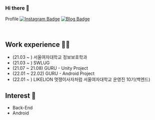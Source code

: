 ### Hi there 👋

<!--
**yunddorri/yunddorri** is a ✨ _special_ ✨ repository because its `README.md` (this file) appears on your GitHub profile.

Here are some ideas to get you started:

- 🔭 I’m currently working on ...
- 🌱 I’m currently learning ...
- 👯 I’m looking to collaborate on ...
- 🤔 I’m looking for help with ...
- 💬 Ask me about ...
- 📫 How to reach me: ...
- 😄 Pronouns: ...
- ⚡ Fun fact: ...
-->
Profile
[![Instagram Badge](https://img.shields.io/badge/-Instagram-dd2a7b?style=flat-square&logo=instagram&logoColor=white&link=https://www.instagram.com/secure_ys/)](https://www.instagram.com/secure_ys/) 
[![Blog Badge](http://img.shields.io/badge/-Blog-brightgreen?style=flat-square&logo=FF5722&link=https://blog.naver.com/yunsolly)](https://blog.naver.com/yunsolly)

<br>

## Work experience 🤹‍♀️
- (21.03 ~ ) 서울여자대학교 정보보호학과
- (21.03 ~ ) SWLUG
- (21.07 ~ 21.08) GURU - Unity Project
- (22.01 ~ 22.02) GURU - Android Project
- (22.01 ~ ) LIKELION 멋쟁이사자처럼 서울여자대학교 운영진 10기(백엔드)

## Interest 👀
- Back-End
- Android
